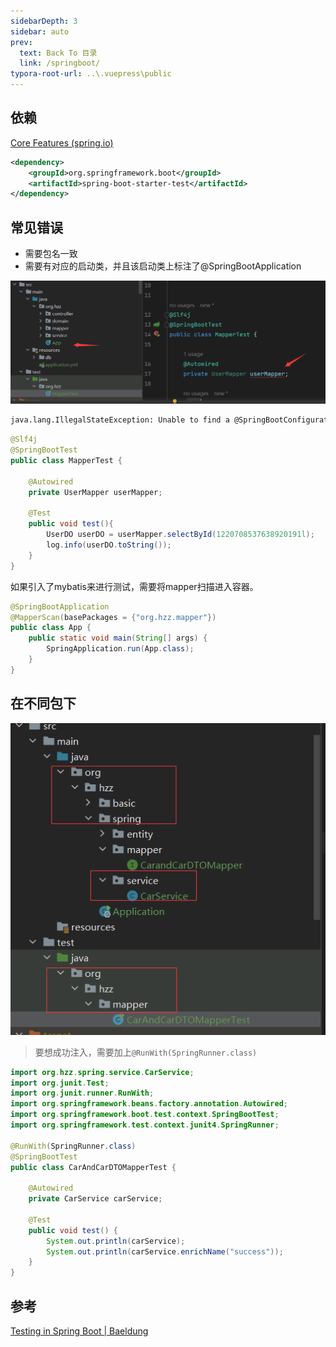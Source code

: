 ```yaml
---
sidebarDepth: 3
sidebar: auto
prev:
  text: Back To 目录
  link: /springboot/
typora-root-url: ..\.vuepress\public
---
```




## 依赖

[Core Features (spring.io)](https://docs.spring.io/spring-boot/docs/2.7.12/reference/html/features.html#features.testing)

```xml
<dependency>
    <groupId>org.springframework.boot</groupId>
    <artifactId>spring-boot-starter-test</artifactId>
</dependency>
```





## 常见错误

- 需要包名一致
- 需要有对应的启动类，并且该启动类上标注了@SpringBootApplication

![image-20230521193651428](/images/springboot/image-20230521193651428.png)

```sh
java.lang.IllegalStateException: Unable to find a @SpringBootConfiguration, 
```



```java
@Slf4j
@SpringBootTest
public class MapperTest {

    @Autowired
    private UserMapper userMapper;

    @Test
    public void test(){
        UserDO userDO = userMapper.selectById(1220708537638920191l);
        log.info(userDO.toString());
    }
}
```

如果引入了mybatis来进行测试，需要将mapper扫描进入容器。

```java
@SpringBootApplication
@MapperScan(basePackages = {"org.hzz.mapper"})
public class App {
    public static void main(String[] args) {
        SpringApplication.run(App.class);
    }
}
```



## 在不同包下

![image-20230602203223534](/images/springboot/image-20230602203223534.png)

> 要想成功注入，需要加上`@RunWith(SpringRunner.class)`

```java
import org.hzz.spring.service.CarService;
import org.junit.Test;
import org.junit.runner.RunWith;
import org.springframework.beans.factory.annotation.Autowired;
import org.springframework.boot.test.context.SpringBootTest;
import org.springframework.test.context.junit4.SpringRunner;

@RunWith(SpringRunner.class)
@SpringBootTest
public class CarAndCarDTOMapperTest {

    @Autowired
    private CarService carService;

    @Test
    public void test() {
        System.out.println(carService);
        System.out.println(carService.enrichName("success"));
    }
}
```



## 参考

[Testing in Spring Boot | Baeldung](https://www.baeldung.com/spring-boot-testing)
